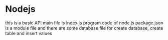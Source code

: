 # Nodejs
this is a basic API 
main file is index.js program code of node.js
package.json is a module file
and there are some database file for create database, create table and  insert values
